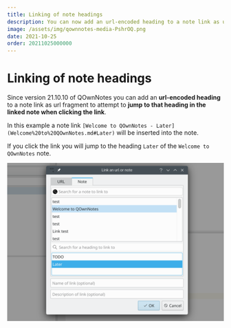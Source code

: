 ```yaml
---
title: Linking of note headings
description: You can now add an url-encoded heading to a note link as url fragment to attempt to jump to that heading in the linked note when clicking the link.
image: /assets/img/qownnotes-media-PshrOQ.png
date: 2021-10-25
order: 20211025000000
---
```


# Linking of note headings

<BlogDate v-bind:fm="$frontmatter" />

Since version 21.10.10 of QOwnNotes you can add an **url-encoded heading** to a note link as url fragment to
attempt to **jump to that heading in the linked note when clicking the link**.

In this example a note link `[Welcome to QOwnNotes - Later](Welcome%20to%20QOwnNotes.md#Later)` will be inserted into the note.

If you click the link you will jump to the heading `Later` of the `Welcome to QOwnNotes` note.

![linking](./media/qownnotes-media-PshrOQ.png)

